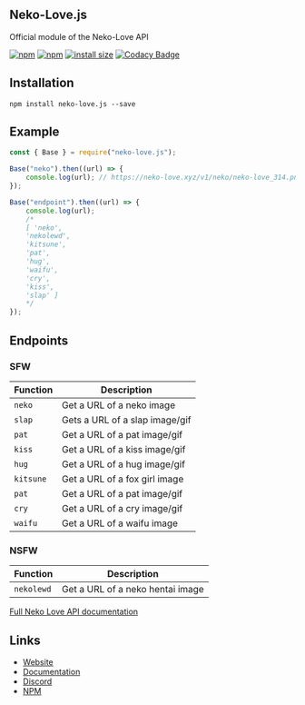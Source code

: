 ## Neko-Love.js
Official module of the Neko-Love API

[![npm](https://img.shields.io/npm/v/neko-love.js.svg)](https://www.npmjs.com/package/neko-love.js)
[![npm](https://img.shields.io/npm/dt/neko-love.js.svg?maxAge=3600)](https://www.npmjs.com/package/neko-love.js)
[![install size](https://packagephobia.now.sh/badge?p=neko-love.js)](https://packagephobia.now.sh/result?p=neko-love.js)
[![Codacy Badge](https://api.codacy.com/project/badge/Grade/dc36a8e4e6b5476d914baadba9e36714)](https://www.codacy.com/manual/Steven-Debande/neko-love.js?utm_source=github.com&amp;utm_medium=referral&amp;utm_content=Steven-Debande/neko-love.js&amp;utm_campaign=Badge_Grade)

## Installation

```
npm install neko-love.js --save
```

## Example

```js
const { Base } = require("neko-love.js");

Base("neko").then((url) => {
    console.log(url); // https://neko-love.xyz/v1/neko/neko-love_314.png
});

Base("endpoint").then((url) => {
    console.log(url); 
    /*
    [ 'neko',
    'nekolewd',
    'kitsune',
    'pat',
    'hug',
    'waifu',
    'cry',
    'kiss',
    'slap' ]
    */
});
```

## Endpoints

### SFW

| Function | Description |
| -------- | ----------- |
| `neko` | Get a URL of a neko image |
| `slap` | Gets a URL of a slap image/gif |
| `pat`  | Get a URL of a pat image/gif |
| `kiss` | Get a URL of a kiss image/gif |
| `hug`  | Get a URL of a hug image/gif |
| `kitsune` | Get a URL of a fox girl image |
| `pat` | Get a URL of a pat image/gif |
| `cry` | Get a URL of a cry image/gif |
| `waifu` | Get a URL of a waifu image |

### NSFW

| Function | Description |
| -------- | ----------- |
| `nekolewd` | Get a URL of a neko hentai image |

[Full Neko Love API documentation](https://docs.neko-love.xyz/)

## Links

*   [Website](https://neko-love.xyz)
*   [Documentation](https://docs.neko-love.xyz/)
*   [Discord](https://discord.gg/byThR3v)
*   [NPM](https://npmjs.com/neko-love.js)
